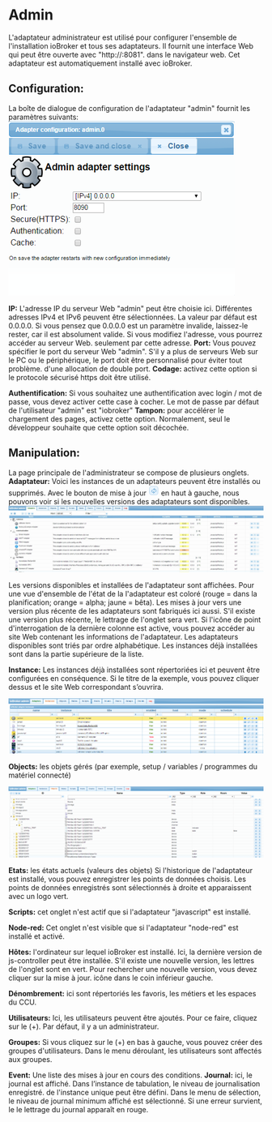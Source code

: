 # Admin

L'adaptateur administrateur est utilisé pour configurer l'ensemble de l'installation ioBroker et tous ses adaptateurs.
Il fournit une interface Web qui peut être ouverte avec "http://<adresse IP du serveur>:8081".
dans le navigateur web. Cet adaptateur est automatiquement installé avec ioBroker.

## Configuration:

La boîte de dialogue de configuration de l'adaptateur "admin" fournit les paramètres suivants:
![img_002](img/admin_img_002.png)

**IP:** L'adresse IP du serveur Web "admin" peut être choisie ici.
Différentes adresses IPv4 et IPv6 peuvent être sélectionnées. La valeur par défaut est 0.0.0.0\.
Si vous pensez que 0.0.0.0 est un paramètre invalide, laissez-le rester, car il
est absolument valide. Si vous modifiez l'adresse, vous pourrez accéder au serveur Web.
seulement par cette adresse. **Port:** Vous pouvez spécifier le port du serveur Web "admin".
S'il y a plus de serveurs Web sur le PC ou le périphérique, le port doit être personnalisé pour éviter tout problème.
d'une allocation de double port. **Codage:** activez cette option si le protocole sécurisé https doit être utilisé.

**Authentification:** Si vous souhaitez une authentification avec login / mot de passe, vous devez activer cette case à cocher.
Le mot de passe par défaut de l'utilisateur "admin" est "iobroker" **Tampon:** pour accélérer le chargement des pages, activez cette option.
Normalement, seul le développeur souhaite que cette option soit décochée.

## Manipulation:

La page principale de l'administrateur se compose de plusieurs onglets. **Adaptateur:** Voici les instances de
un adaptateurs peuvent être installés ou supprimés. Avec le bouton de mise à jour
![img_005](img/admin_img_005.png)
en haut à gauche, nous pouvons voir si les nouvelles versions des adaptateurs sont disponibles.
![img_001](img/admin_img_001.jpg)

Les versions disponibles et installées de l'adaptateur sont affichées. Pour une vue d'ensemble de l'état de la
l'adaptateur est coloré (rouge = dans la planification; orange = alpha; jaune = bêta). Les mises à jour vers une version plus récente de
les adaptateurs sont fabriqués ici aussi. S'il existe une version plus récente, le lettrage de l'onglet sera vert.
Si l'icône de point d'interrogation de la dernière colonne est active, vous pouvez accéder au site Web contenant les informations de l'adaptateur.
Les adaptateurs disponibles sont triés par ordre alphabétique. Les instances déjà installées sont dans la partie supérieure de la liste.

**Instance:** Les instances déjà installées sont répertoriées ici et peuvent être configurées en conséquence. Si le titre de la
exemple, vous pouvez cliquer dessus et le site Web correspondant s’ouvrira.

![img_003](img/admin_img_003.png)

**Objects:** les objets gérés (par exemple, setup / variables / programmes du matériel connecté)

![img_004](img/admin_img_004.png)

**Etats:** les états actuels (valeurs des objets)
Si l'historique de l'adaptateur est installé, vous pouvez enregistrer les points de données choisis.
Les points de données enregistrés sont sélectionnés à droite et apparaissent avec un logo vert.

**Scripts:** cet onglet n'est actif que si l'adaptateur "javascript" est installé.

**Node-red:** Cet onglet n'est visible que si l'adaptateur "node-red" est installé et activé.

**Hôtes:** l'ordinateur sur lequel ioBroker est installé. Ici, la dernière version de js-controller peut être installée.
S'il existe une nouvelle version, les lettres de l'onglet sont en vert. Pour rechercher une nouvelle version, vous devez cliquer sur la mise à jour.
icône dans le coin inférieur gauche.

**Dénombrement:** ici sont répertoriés les favoris, les métiers et les espaces du CCU.

**Utilisateurs:** Ici, les utilisateurs peuvent être ajoutés. Pour ce faire, cliquez sur le (+). Par défaut, il y a un administrateur.

**Groupes:** Si vous cliquez sur le (+) en bas à gauche, vous pouvez créer des groupes d'utilisateurs. Dans le menu déroulant, les utilisateurs sont affectés aux groupes.

**Event:** Une liste des mises à jour en cours des conditions. **Journal:** ici, le journal est affiché. Dans l’instance de tabulation, le niveau de journalisation enregistré.
de l'instance unique peut être défini. Dans le menu de sélection, le niveau de journal minimum affiché est sélectionné. Si une erreur survient, le
le lettrage du journal apparaît en rouge.